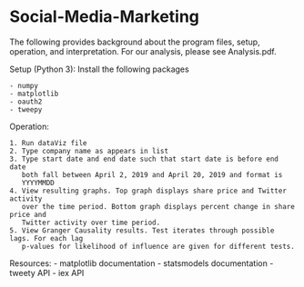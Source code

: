 # Social-Media-Marketing

The following provides background about the program files, setup, operation, and interpretation.
For our analysis, please see Analysis.pdf.

Setup (Python 3):
Install the following packages

	- numpy
	- matplotlib
	- oauth2
	- tweepy

Operation:

	1. Run dataViz file
	2. Type company name as appears in list
	3. Type start date and end date such that start date is before end date
	   both fall between April 2, 2019 and April 20, 2019 and format is 
	   YYYYMMDD
	4. View resulting graphs. Top graph displays share price and Twitter activity
	   over the time period. Bottom graph displays percent change in share price and 
	   Twitter activity over time period.
	5. View Granger Causality results. Test iterates through possible lags. For each lag
	   p-values for likelihood of influence are given for different tests.


Resources:
	- matplotlib documentation
	- statsmodels documentation
	- tweety API
	- iex API
